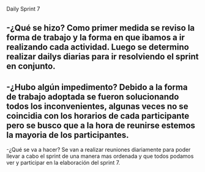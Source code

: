 Daily Sprint 7

-¿Qué se hizo?
Como primer medida se reviso la forma de trabajo y la forma en que ibamos a ir realizando cada actividad. Luego se determino realizar dailys diarias para ir resolviendo el sprint en conjunto. 
------------------------------------
-¿Hubo algún impedimento?
Debido a la forma de trabajo adoptada se fueron solucionando todos los inconvenientes, algunas veces no se coincidia con los horarios de cada participante pero se busco que a la hora de reunirse estemos la mayoria de los participantes. 
------------------------------------
-¿Qué se va a hacer?
Se van a realizar reuniones diariamente para poder llevar a cabo el sprint de una manera mas ordenada y que todos podamos ver y participar en la elaboración del sprint 7.
